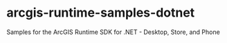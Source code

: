 arcgis-runtime-samples-dotnet
=============================

Samples for the ArcGIS Runtime SDK for .NET - Desktop, Store, and Phone
